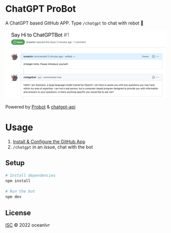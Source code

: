 # ChatGPT ProBot

A ChatGPT based GitHub APP. Type `/chatgpt` to chat with rebot 🤖️ 


![hello](./assets/Hi.jpg)

Powered by [Probot](https://github.com/probot/probot) & [chatgpt-api](https://github.com/transitive-bullshit/chatgpt-api)

# Usage

1. [Install & Configure the GitHub App](https://github.com/apps/chatgptbot)
2. `/chatgpt` in an issue, chat with the bot

## Setup

```sh
# Install dependencies
npm install

# Run the bot
npm dev
```

## License

[ISC](LICENSE) © 2022 oceanlvr
